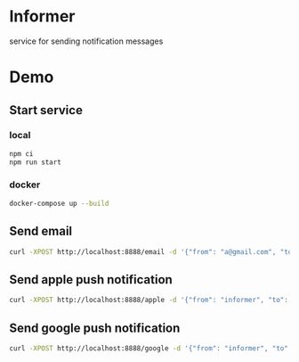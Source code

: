 Informer
============
service for sending notification messages

# Demo

## Start service

### local

```sh
npm ci
npm run start
```

### docker

```sh
docker-compose up --build
```

## Send email

```sh
curl -XPOST http://localhost:8888/email -d '{"from": "a@gmail.com", "to": "b@gmail.com", "subject":"test", "text": "hello"}'
```

## Send apple push notification

```sh
curl -XPOST http://localhost:8888/apple -d '{"from": "informer", "to": "d482531bf9ee214d14ad7593bd88d78991ec6bcece5c8982c917ae029ae641e1", "subject":"test", "text": "hello"}'
```

## Send google push notification

```sh
curl -XPOST http://localhost:8888/google -d '{"from": "informer", "to": "dcTEm2sHrPCmTMYTeYjTXX:APA91bEfwLnzlf2T2c9j4R5REfETxnzrphrvtXar3dvNIiRLYd_sn-Y5Ax4b09-J2ZnGcFtcZCBgRpk9IzavDKPIVBCF7bdurf803CxoCzsQTmUjoUmEEraCFBbE3mqzu-elOqoi6UE-", "subject":"test", "text": "hello"}'
```